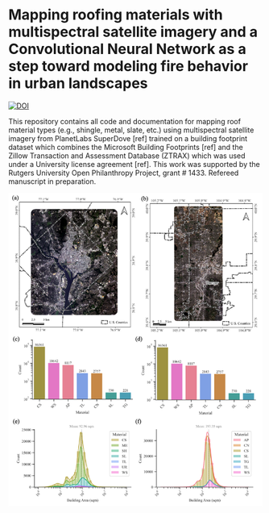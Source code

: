 # Mapping roofing materials with multispectral satellite imagery and a Convolutional Neural Network as a step toward modeling fire behavior in urban landscapes


[![DOI](https://zenodo.org/badge/842244431.svg)](https://doi.org/10.5281/zenodo.13972870)


This repository contains all code and documentation for mapping roof material types (e.g., shingle, metal, slate, etc.) using multispectral satellite imagery from PlanetLabs SuperDove [ref] trained on a building footprint dataset which combines the Microsoft Building Footprints [ref] and the Zillow Transaction and Assessment Database (ZTRAX) which was used under a University license agreement [ref]. This work was supported by the Rutgers University Open Philanthropy Project, grant # 1433. Refereed manuscript in preparation.

![Study Area Map](https://github.com/maxwellCcook/rooftop-mapping/blob/main/figures/Figure1-Study_Area.png)
